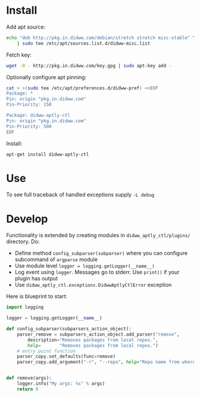 # Install
Add apt source:
```bash
echo "deb http://pkg.in.didww.com/debian/stretch stretch misc-stable" \
    | sudo tee /etc/apt/sources.list.d/didww-misc.list
```
Fetch key:
```bash
wget -O - http://pkg.in.didww.com/key.gpg | sudo apt-key add -
```
Optionally configure apt pinning:
```bash
cat > >(sudo tee /etc/apt/preferences.d/didww-pref) <<EOF
Package: *
Pin: origin "pkg.in.didww.com"
Pin-Priority: 150

Package: didww-aptly-ctl
Pin: origin "pkg.in.didww.com"
Pin-Priority: 500
EOF
```
Install:
```bash
apt-get install didww-aptly-ctl
```
# Use
To see full traceback of handled exceptions  supply `-L debug`
# Develop
Functionality is extended by creating modules in `didww_aptly_ctl/plugins/` directory.
Do:
* Define method `config_subparser(subparser)` where you can configure subcommand of `argparse` module
* Use module level `logger = logging.getLogger(__name__)`
* Log event using `logger`. Messages go to stderr. Use `print()` if your plugin has output
* Use `didww_aptly_ctl.exceptions.DidwwAptlyCtlError` exception

Here is blueprint to start:
```python
import logging

logger = logging.getLogger(__name__)

def config_subparser(subparsers_action_object):
    parser_remove = subparsers_action_object.add_parser("remove",
        description="Removes packages from local repos.",
        help=       "Removes packages from local repos.")
    # entry point function
    parser_copy.set_defaults(func=remove)
    parser_copy.add_argument("-r", "--repo", help="Repo name from where to remove packages.")


def remove(args):
    logger.info("My args: %s" % args)
    return 0
```
